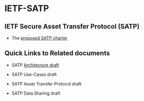 # IETF-SATP 

## IETF Secure Asset Transfer Protocol (SATP)

- The [proposed SATP charter](https://github.com/CxSci/IETF-SATP/blob/main/charter/satp-charter.md)

## Quick Links to Related documents

- SATP [Architecture draft](https://datatracker.ietf.org/doc/draft-hardjono-sat-architecture/)

- SATP Use-Cases draft

- SATP Asset Transfer Protocol draft

- SATP Data Sharing draft

